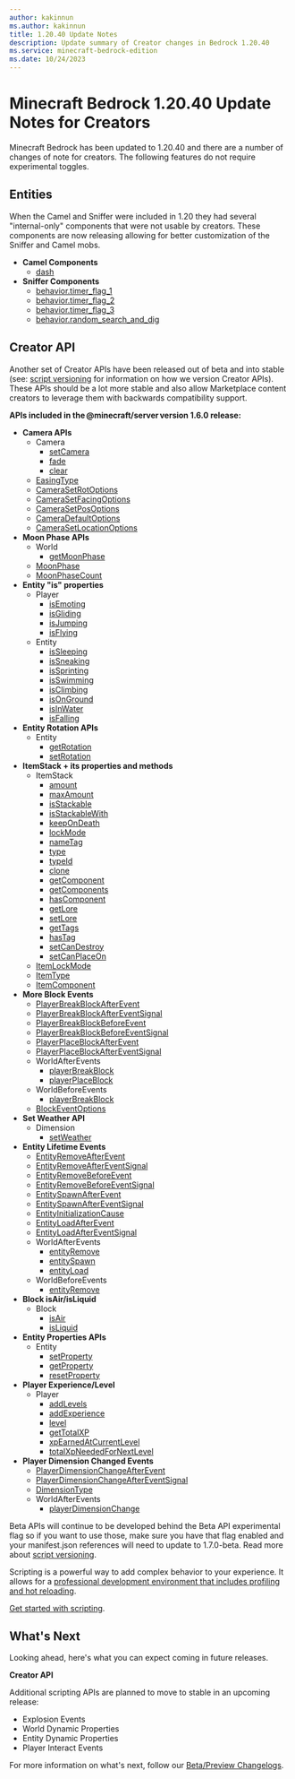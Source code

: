 ```yaml
---
author: kakinnun
ms.author: kakinnun
title: 1.20.40 Update Notes
description: Update summary of Creator changes in Bedrock 1.20.40
ms.service: minecraft-bedrock-edition
ms.date: 10/24/2023
---
```

# Minecraft Bedrock 1.20.40 Update Notes for Creators

Minecraft Bedrock has been updated to 1.20.40 and there are a number of changes of note for creators. The following features do not require experimental toggles.

## Entities

When the Camel and Sniffer were included in 1.20 they had several "internal-only" components that were not usable by creators. These components are now releasing allowing for better customization of the Sniffer and Camel mobs.

- **Camel Components**
  - [dash](../Reference/Content/EntityReference/Examples/EntityComponents/minecraftComponent_dash.md)
- **Sniffer Components**
  - [behavior.timer_flag_1](../Reference/Content/EntityReference/Examples/EntityGoals/minecraftBehavior_timer_flag_1.md)
  - [behavior.timer_flag_2](../Reference/Content/EntityReference/Examples/EntityGoals/minecraftBehavior_timer_flag_2.md)
  - [behavior.timer_flag_3](../Reference/Content/EntityReference/Examples/EntityGoals/minecraftBehavior_timer_flag_3.md)
  - [behavior.random_search_and_dig](../Reference/Content/EntityReference/Examples/EntityGoals/minecraftBehavior_random_search_and_dig.md)

## Creator API

Another set of Creator APIs have been released out of beta and into stable (see: [script versioning](ScriptVersioning.md) for information on how we version Creator APIs). These APIs should be a lot more stable and also allow Marketplace content creators to leverage them with backwards compatibility support.

**APIs included in the @minecraft/server version 1.6.0 release:**

- **Camera APIs**
  - Camera
    - [setCamera](../PriorScriptAPI/minecraft/server-1xx/Camera.md#setcamera)
    - [fade](../PriorScriptAPI/minecraft/server-1xx/Camera.md#fade)
    - [clear](../PriorScriptAPI/minecraft/server-1xx/Camera.md#clear)
  - [EasingType](../PriorScriptAPI/minecraft/server-1xx/EasingType.md)
  - [CameraSetRotOptions](../PriorScriptAPI/minecraft/server-1xx/CameraSetRotOptions.md)
  - [CameraSetFacingOptions](../PriorScriptAPI/minecraft/server-1xx/CameraSetFacingOptions.md)
  - [CameraSetPosOptions](../PriorScriptAPI/minecraft/server-1xx/CameraSetPosOptions.md)
  - [CameraDefaultOptions](../PriorScriptAPI/minecraft/server-1xx/CameraDefaultOptions.md)
  - [CameraSetLocationOptions](../PriorScriptAPI/minecraft/server-1xx/CameraSetLocationOptions.md)
- **Moon Phase APIs**   
   - World
     - [getMoonPhase](../PriorScriptAPI/minecraft/server-1xx/World.md#getmoonphase)
   - [MoonPhase](../PriorScriptAPI/minecraft/server-1xx/MoonPhase.md)
   - [MoonPhaseCount](../PriorScriptAPI/minecraft/server-1xx/minecraft-server.md#moonphasecount)
- **Entity "is" properties**
  - Player
    - [isEmoting](../PriorScriptAPI/minecraft/server-1xx/Player.md#isemoting)
    - [isGliding](../PriorScriptAPI/minecraft/server-1xx/Player.md#isgliding)
    - [isJumping](../PriorScriptAPI/minecraft/server-1xx/Player.md#isjumping)
    - [isFlying](../PriorScriptAPI/minecraft/server-1xx/Player.md#isflying)
  - Entity
    - [isSleeping](../PriorScriptAPI/minecraft/server-1xx/Entity.md#issleeping)
    - [isSneaking](../PriorScriptAPI/minecraft/server-1xx/Entity.md#issneaking)
    - [isSprinting](../PriorScriptAPI/minecraft/server-1xx/Entity.md#issprinting)
    - [isSwimming](../PriorScriptAPI/minecraft/server-1xx/Entity.md#isswimming)
    - [isClimbing](../PriorScriptAPI/minecraft/server-1xx/Entity.md#isclimbing)
    - [isOnGround](../PriorScriptAPI/minecraft/server-1xx/Entity.md#isonground)
    - [isInWater](../PriorScriptAPI/minecraft/server-1xx/Entity.md#isinwater)
    - [isFalling](../PriorScriptAPI/minecraft/server-1xx/Entity.md#isfalling)
- **Entity Rotation APIs**
  - Entity
    - [getRotation](../PriorScriptAPI/minecraft/server-1xx/Entity.md#getrotation)
    - [setRotation](../PriorScriptAPI/minecraft/server-1xx/Entity.md#setrotation) 
- **ItemStack + its properties and methods**
  - ItemStack
    - [amount](../PriorScriptAPI/minecraft/server-1xx/ItemStack.md#amount)
    - [maxAmount](../PriorScriptAPI/minecraft/server-1xx/ItemStack.md#maxamount)
    - [isStackable](../PriorScriptAPI/minecraft/server-1xx/ItemStack.md#isstackable)
    - [isStackableWith](../PriorScriptAPI/minecraft/server-1xx/ItemStack.md#isstackablewith)
    - [keepOnDeath](../PriorScriptAPI/minecraft/server-1xx/ItemStack.md#keepondeath)
    - [lockMode](../PriorScriptAPI/minecraft/server-1xx/ItemStack.md#lockmode)
    - [nameTag](../PriorScriptAPI/minecraft/server-1xx/ItemStack.md#nametag)
    - [type](../PriorScriptAPI/minecraft/server-1xx/ItemStack.md#type)
    - [typeId](../PriorScriptAPI/minecraft/server-1xx/ItemStack.md#typeid)
    - [clone](../PriorScriptAPI/minecraft/server-1xx/ItemStack.md#clone)
    - [getComponent](../PriorScriptAPI/minecraft/server-1xx/ItemStack.md#getcomponent)
    - [getComponents](../PriorScriptAPI/minecraft/server-1xx/ItemStack.md#getcomponents)
    - [hasComponent](../PriorScriptAPI/minecraft/server-1xx/ItemStack.md#hascomponent)
    - [getLore](../PriorScriptAPI/minecraft/server-1xx/ItemStack.md#getlore)
    - [setLore](../PriorScriptAPI/minecraft/server-1xx/ItemStack.md#setlore)
    - [getTags](../PriorScriptAPI/minecraft/server-1xx/ItemStack.md#gettags)
    - [hasTag](../PriorScriptAPI/minecraft/server-1xx/ItemStack.md#hastag)
    - [setCanDestroy](../PriorScriptAPI/minecraft/server-1xx/ItemStack.md#setcandestroy)
    - [setCanPlaceOn](../PriorScriptAPI/minecraft/server-1xx/ItemStack.md#setcanplaceon)
  - [ItemLockMode](../PriorScriptAPI/minecraft/server-1xx/ItemLockMode.md)
  - [ItemType](../PriorScriptAPI/minecraft/server-1xx/ItemType.md)
  - [ItemComponent](../PriorScriptAPI/minecraft/server-1xx/ItemComponent.md)
- **More Block Events**
  - [PlayerBreakBlockAfterEvent](../PriorScriptAPI/minecraft/server-1xx/PlayerBreakBlockAfterEvent.md)
  - [PlayerBreakBlockAfterEventSignal](../PriorScriptAPI/minecraft/server-1xx/PlayerBreakBlockAfterEventSignal.md)
  - [PlayerBreakBlockBeforeEvent](../PriorScriptAPI/minecraft/server-1xx/PlayerBreakBlockBeforeEvent.md)
  - [PlayerBreakBlockBeforeEventSignal](../PriorScriptAPI/minecraft/server-1xx/PlayerBreakBlockBeforeEventSignal.md)
  - [PlayerPlaceBlockAfterEvent](../PriorScriptAPI/minecraft/server-1xx/PlayerPlaceBlockAfterEvent.md)
  - [PlayerPlaceBlockAfterEventSignal](../PriorScriptAPI/minecraft/server-1xx/PlayerPlaceBlockAfterEvent.md)
  - WorldAfterEvents
    - [playerBreakBlock](../PriorScriptAPI/minecraft/server-1xx/WorldAfterEvents.md#playerbreakblock)
    - [playerPlaceBlock](../PriorScriptAPI/minecraft/server-1xx/WorldAfterEvents.md#playerplaceblock)
  - WorldBeforeEvents
    - [playerBreakBlock](../PriorScriptAPI/minecraft/server-1xx/WorldBeforeEvents.md#playerbreakblock)
  - [BlockEventOptions](../PriorScriptAPI/minecraft/server-1xx/BlockEventOptions.md)
- **Set Weather API**
  - Dimension
    - [setWeather](../PriorScriptAPI/minecraft/server-1xx/Dimension.md#setweather)
- **Entity Lifetime Events**
  - [EntityRemoveAfterEvent](../PriorScriptAPI/minecraft/server-1xx/EntityRemoveAfterEvent.md)
  - [EntityRemoveAfterEventSignal](../PriorScriptAPI/minecraft/server-1xx/EntityRemoveAfterEventSignal.md)
  - [EntityRemoveBeforeEvent](../PriorScriptAPI/minecraft/server-1xx/EntityRemoveBeforeEvent.md)
  - [EntityRemoveBeforeEventSignal](../PriorScriptAPI/minecraft/server-1xx/EntityRemoveBeforeEventSignal.md)
  - [EntitySpawnAfterEvent](../PriorScriptAPI/minecraft/server-1xx/EntitySpawnAfterEvent.md)
  - [EntitySpawnAfterEventSignal](../PriorScriptAPI/minecraft/server-1xx/EntitySpawnAfterEventSignal.md)
  - [EntityInitializationCause](../PriorScriptAPI/minecraft/server-1xx/EntityInitializationCause.md)
  - [EntityLoadAfterEvent](../PriorScriptAPI/minecraft/server-1xx/EntityLoadAfterEvent.md)
  - [EntityLoadAfterEventSignal](../PriorScriptAPI/minecraft/server-1xx/EntityLoadAfterEventSignal.md)
  - WorldAfterEvents
    - [entityRemove](../PriorScriptAPI/minecraft/server-1xx/WorldAfterEvents.md#entityremove)
    - [entitySpawn](../PriorScriptAPI/minecraft/server-1xx/WorldAfterEvents.md#entityspawn)
    - [entityLoad](../PriorScriptAPI/minecraft/server-1xx/WorldAfterEvents.md#entityload)
  - WorldBeforeEvents
    - [entityRemove](../PriorScriptAPI/minecraft/server-1xx/WorldBeforeEvents.md#entityremove)
- **Block isAir/isLiquid**
  - Block
    - [isAir](../PriorScriptAPI/minecraft/server-1xx/Block.md#isair)
    - [isLiquid](../PriorScriptAPI/minecraft/server-1xx/Block.md#isliquid) 
- **Entity Properties APIs**
  - Entity
    - [setProperty](../PriorScriptAPI/minecraft/server-1xx/Entity.md#setproperty)
    - [getProperty](../PriorScriptAPI/minecraft/server-1xx/Entity.md#getproperty)
    - [resetProperty](../PriorScriptAPI/minecraft/server-1xx/Entity.md#resetproperty)    
- **Player Experience/Level**
  - Player
    - [addLevels](../PriorScriptAPI/minecraft/server-1xx/Player.md#addlevels)
    - [addExperience](../PriorScriptAPI/minecraft/server-1xx/Player.md#addexperience)
    - [level](../PriorScriptAPI/minecraft/server-1xx/Player.md#level)
    - [getTotalXP](../PriorScriptAPI/minecraft/server-1xx/Player.md#gettotalxp)
    - [xpEarnedAtCurrentLevel](../PriorScriptAPI/minecraft/server-1xx/Player.md#xpearnedatcurrentlevel)
    - [totalXpNeededForNextLevel](../PriorScriptAPI/minecraft/server-1xx/Player.md#totalxpneededfornextlevel)
- **Player Dimension Changed Events**
  - [PlayerDimensionChangeAfterEvent](../PriorScriptAPI/minecraft/server-1xx/PlayerDimensionChangeAfterEvent.md)
  - [PlayerDimensionChangeAfterEventSignal](../PriorScriptAPI/minecraft/server-1xx/PlayerDimensionChangeAfterEventSignal.md)
  - [DimensionType](../PriorScriptAPI/minecraft/server-1xx/DimensionType.md)
  - WorldAfterEvents
    - [playerDimensionChange](../PriorScriptAPI/minecraft/server-1xx/WorldAfterEvents.md#playerdimensionchange)
     
Beta APIs will continue to be developed behind the Beta API experimental flag so if you want to use those, make sure you have that flag enabled and your manifest.json references will need to update to 1.7.0-beta. Read more about [script versioning](ScriptVersioning.md).

Scripting is a powerful way to add complex behavior to your experience. It allows for a [professional development environment that includes profiling and hot reloading](./ScriptDeveloperTools.md).

[Get started with scripting](https://aka.ms/startwithmcscript).

## What's Next

Looking ahead, here's what you can expect coming in future releases.

**Creator API**

Additional scripting APIs are planned to move to stable in an upcoming release:
- Explosion Events
- World Dynamic Properties
- Entity Dynamic Properties
- Player Interact Events

For more information on what's next, follow our [Beta/Preview Changelogs](https://feedback.minecraft.net/hc/sections/360001185332).

